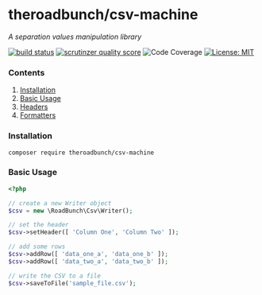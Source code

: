 # theroadbunch/csv-machine
_A separation values manipulation library_   
  
[![build status](https://scrutinizer-ci.com/g/The-Road-Bunch/csv-machine/badges/build.png?b=master)](https://scrutinizer-ci.com/g/The-Road-Bunch/csv-machine/)
[![scrutinzer quality score](https://scrutinizer-ci.com/g/The-Road-Bunch/csv-machine/badges/quality-score.png?b=master)](https://scrutinizer-ci.com/g/The-Road-Bunch/csv-machine/)
![Code Coverage](https://scrutinizer-ci.com/g/The-Road-Bunch/csv-machine/badges/coverage.png?b=master)
[![License: MIT](https://img.shields.io/badge/License-MIT-yellow.svg)](https://opensource.org/licenses/MIT)

### Contents
1. [Installation](#installation)
2. [Basic Usage](#basic_usage)
3. [Headers](doc/header.md)
4. [Formatters](doc/formatter.md)

### <a name="installation">Installation</a>

`composer require theroadbunch/csv-machine`

### <a name="basic_usage">Basic Usage</a>

```php
<?php

// create a new Writer object
$csv = new \RoadBunch\Csv\Writer();

// set the header
$csv->setHeader([ 'Column One', 'Column Two' ]);

// add some rows
$csv->addRow([ 'data_one_a', 'data_one_b' ]);
$csv->addRow([ 'data_two_a', 'data_two_b' ]);

// write the CSV to a file
$csv->saveToFile('sample_file.csv');
```
